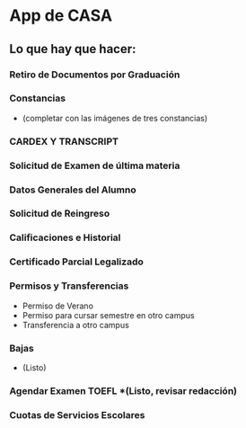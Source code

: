 # App de CASA
## Lo que hay que hacer:
### Retiro de Documentos por Graduación
### Constancias 
* (completar con las imágenes de tres constancias)

### CARDEX Y TRANSCRIPT 
### Solicitud de Examen de última materia
### Datos Generales del Alumno
### Solicitud de Reingreso
### Calificaciones e Historial
### Certificado Parcial Legalizado
### Permisos y Transferencias
* Permiso de Verano
* Permiso para cursar semestre en otro campus
* Transferencia a otro campus
### Bajas 
* (Listo)
### Agendar Examen TOEFL *(Listo, revisar redacción)
### Cuotas de Servicios Escolares

